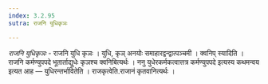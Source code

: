 ```yaml
---
index: 3.2.95
sutra: राजनि युधिकृञः

---
```

_राजनि युधिकृञः_ - राजनि युधि कृञः । युधि, कृञ् अनयोः समाहारद्वन्द्वात्पञ्चमी । क्वनिप् स्यादिति । राजनि कर्मण्युपपदे भूतार्ताद्युधेः कृञश्च क्वनिबित्यर्थः । ननु युधेरकर्मकत्वात्तत्र कर्मण्युपपदे इत्यस्य कथमन्वय इत्यत आह —  युधिरन्तर्भावितेति । राजकृत्वेति.राजानं कृतवानित्यर्थः । 